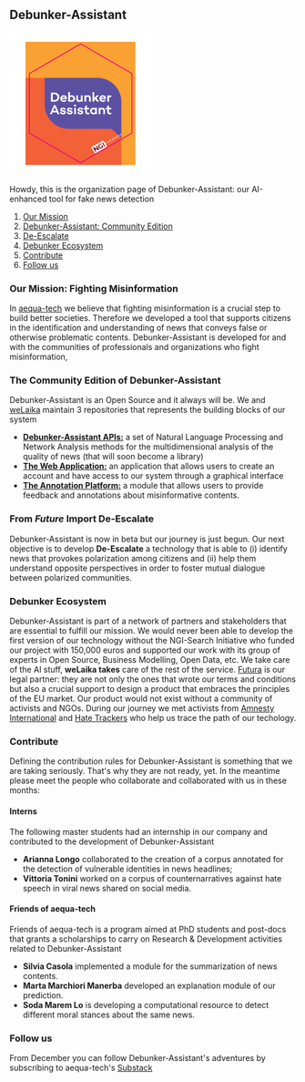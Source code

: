 ## Debunker-Assistant
<img src="https://github.com/aequa-tech/.github/blob/main/profile/debunker-sticker.png" width="250" >

Howdy, this is the organization page of Debunker-Assistant: our AI-enhanced tool for fake news detection

1. [Our Mission](#mission)
2. [Debunker-Assistant: Community Edition](#community)
3. [De-Escalate](#descalate)
4. [Debunker Ecosystem](#network)
5. [Contribute](#contribute)
6. [Follow us](#followus)

<a name="mission" />

### Our Mission: Fighting Misinformation

In [aequa-tech](https://aequa-tech.com/) we believe that fighting misinformation is a crucial step to build better societies. Therefore we developed a tool that supports citizens in the identification and understanding of news that conveys false or otherwise problematic contents. Debunker-Assistant is developed for and with the communities of professionals and organizations who fight misinformation, 
<a name="community" />

### The Community Edition of Debunker-Assistant
Debunker-Assistant is an Open Source and it always will be. We and [weLaika](https://dev.welaika.com/) maintain 3 repositories that represents the building blocks of our system

* [**Debunker-Assistant APIs:**](https://github.com/aequa-tech/debunker-assistant) a set of Natural Language Processing and Network Analysis methods for the multidimensional analysis of the quality of news (that will soon become a library) 
* [**The Web Application:**](https://github.com/aequa-tech/debunker-assistant) an application that allows users to create an account and have access to our system through a graphical interface
* [**The Annotation Platform:**](https://github.com/aequa-tech/debunker-assistant) a module that allows users to provide feedback and annotations about misinformative contents.

<a name="descalate" />

### From *Future* Import De-Escalate
Debunker-Assistant is now in beta but our journey is just begun. Our next objective is to develop **De-Escalate** a technology that is able to (i) identify news that provokes polarization among citizens and (ii) help them understand opposite perspectives in order to foster mutual dialogue between polarized communities.

<a name="network" />

### Debunker Ecosystem
Debunker-Assistant is part of a network of partners and stakeholders that are essential to fulfill our mission. We would never been able to develop the first version of our technology without the NGI-Search Initiative who funded our project with 150,000 euros and supported our work with its group of experts in Open Source, Business Modelling, Open Data, etc. We take care of the AI stuff, **weLaika takes** care of the rest of the service. [Futura](https://www.futura.legal/) is our legal partner: they are not only the ones that wrote our terms and conditions but also a crucial support to design a product that embraces the principles of the EU market. Our product would not exist without a community of activists and NGOs. During our journey we met activists from [Amnesty International](https://www.amnesty.it/entra-in-azione/task-force-attivismo/) and [Hate Trackers](https://www.hate-trackers.com/beyondborders/) who help us trace the path of our techology.

<a name="contribute" />

### Contribute
Defining the contribution rules for Debunker-Assistant is something that we are taking seriously. That's why they are not ready, yet. In the meantime please meet the people who collaborate and collaborated with us in these months:

#### Interns
The following master students had an internship in our company and contributed to the development of Debunker-Assistant
* **Arianna Longo** collaborated to the creation of a corpus annotated for the detection of vulnerable identities in news headlines;
* **Vittoria Tonini** worked on a corpus of counternarratives against hate speech in viral news shared on social media.

#### Friends of aequa-tech
Friends of aequa-tech is a program aimed at PhD students and post-docs that grants a scholarships to carry on Research & Development activities related to Debunker-Assistant
* **Silvia Casola** implemented a module for the summarization of news contents.
* **Marta Marchiori Manerba** developed an explanation module of our prediction.
* **Soda Marem Lo** is developing a computational resource to detect different moral stances about the same news.


<a name="followus" />

### Follow us
From December you can follow Debunker-Assistant's adventures by subscribing to aequa-tech's [Substack](https://aequatech.substack.com/) 

